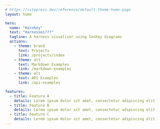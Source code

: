 ```yaml
---
# https://vitepress.dev/reference/default-theme-home-page
layout: home

hero:
  name: "Harnkey"
  text: "Harnesses???"
  tagline: A harness visualizer using Sankey diagrams
  actions:
    - theme: brand
      text: Projects
      link: /projects/index
    - theme: alt
      text: Markdown Examples
      link: /markdown-examples
    - theme: alt
      text: API Examples
      link: /api-examples

features:
  - title: Feature A
    details: Lorem ipsum dolor sit amet, consectetur adipiscing elit
  - title: Feature B
    details: Lorem ipsum dolor sit amet, consectetur adipiscing elit
  - title: Feature C
    details: Lorem ipsum dolor sit amet, consectetur adipiscing elit
---
```

